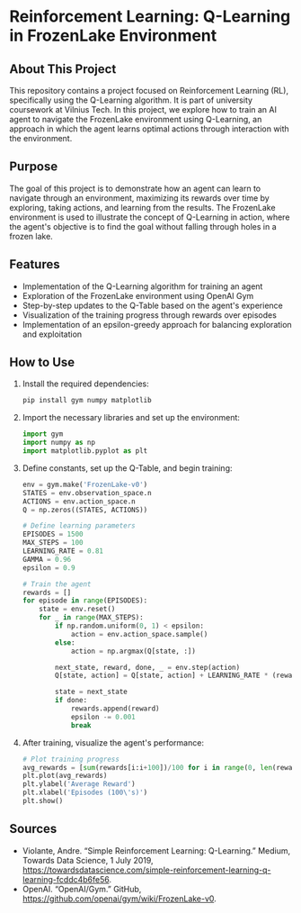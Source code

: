 
# Reinforcement Learning: Q-Learning in FrozenLake Environment

## About This Project
This repository contains a project focused on Reinforcement Learning (RL), specifically using the Q-Learning algorithm. It is part of university coursework at Vilnius Tech. In this project, we explore how to train an AI agent to navigate the FrozenLake environment using Q-Learning, an approach in which the agent learns optimal actions through interaction with the environment.

## Purpose
The goal of this project is to demonstrate how an agent can learn to navigate through an environment, maximizing its rewards over time by exploring, taking actions, and learning from the results. The FrozenLake environment is used to illustrate the concept of Q-Learning in action, where the agent's objective is to find the goal without falling through holes in a frozen lake.

## Features
- Implementation of the Q-Learning algorithm for training an agent
- Exploration of the FrozenLake environment using OpenAI Gym
- Step-by-step updates to the Q-Table based on the agent's experience
- Visualization of the training progress through rewards over episodes
- Implementation of an epsilon-greedy approach for balancing exploration and exploitation

## How to Use
1. Install the required dependencies:
    ```bash
    pip install gym numpy matplotlib
    ```

2. Import the necessary libraries and set up the environment:
    ```python
    import gym
    import numpy as np
    import matplotlib.pyplot as plt
    ```

3. Define constants, set up the Q-Table, and begin training:
    ```python
    env = gym.make('FrozenLake-v0')
    STATES = env.observation_space.n
    ACTIONS = env.action_space.n
    Q = np.zeros((STATES, ACTIONS))

    # Define learning parameters
    EPISODES = 1500
    MAX_STEPS = 100
    LEARNING_RATE = 0.81
    GAMMA = 0.96
    epsilon = 0.9

    # Train the agent
    rewards = []
    for episode in range(EPISODES):
        state = env.reset()
        for _ in range(MAX_STEPS):
            if np.random.uniform(0, 1) < epsilon:
                action = env.action_space.sample()
            else:
                action = np.argmax(Q[state, :])

            next_state, reward, done, _ = env.step(action)
            Q[state, action] = Q[state, action] + LEARNING_RATE * (reward + GAMMA * np.max(Q[next_state, :]) - Q[state, action])

            state = next_state
            if done:
                rewards.append(reward)
                epsilon -= 0.001
                break
    ```

4. After training, visualize the agent's performance:
    ```python
    # Plot training progress
    avg_rewards = [sum(rewards[i:i+100])/100 for i in range(0, len(rewards), 100)]
    plt.plot(avg_rewards)
    plt.ylabel('Average Reward')
    plt.xlabel('Episodes (100\'s)')
    plt.show()
    ```

## Sources
- Violante, Andre. “Simple Reinforcement Learning: Q-Learning.” Medium, Towards Data Science, 1 July 2019, https://towardsdatascience.com/simple-reinforcement-learning-q-learning-fcddc4b6fe56.
- OpenAI. “OpenAI/Gym.” GitHub, https://github.com/openai/gym/wiki/FrozenLake-v0.
